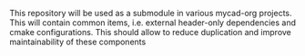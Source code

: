 This repository will be used as a submodule in various mycad-org projects. This
will contain common items, i.e. external header-only dependencies and cmake
configurations. This should allow to reduce duplication and improve
maintainability of these components
